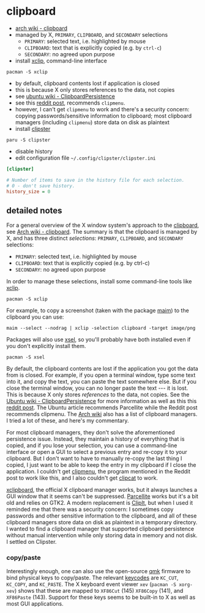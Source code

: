 # clipboard

- [arch wiki - clipboard](https://wiki.archlinux.org/title/Clipboard)
- managed by X, `PRIMARY`, `CLIPBOARD`, and `SECONDARY` selections
  - `PRIMARY`: selected text, i.e. highlighted by mouse
  - `CLIPBOARD`: text that is explicitly copied (e.g. by `ctrl-c`)
  - `SECONDARY`: no agreed upon purpose
- install [xclip](https://github.com/astrand/xclip), command-line interface

```shell
pacman -S xclip
```

- by default, clipboard contents lost if application is closed
- this is because X only stores references to the data, not copies
- see [ubuntu wiki - ClipboardPersistence](https://wiki.ubuntu.com/ClipboardPersistence)
- see this [reddit post](https://www.reddit.com/r/archlinux/comments/9tkvsl/persistent_clipboard/),
  recommends `clipmenu`.
- however, I can't get `clipmenu` to work and there's a security
  concern: copying passwords/sensitive information to clipboard; most
  clipboard managers (including `clipmenu`) store data on disk as plaintext
- install [clipster](https://github.com/mrichar1/clipster)

```shell
paru -S clipster
```

- disable history
- edit configuration file `~/.config/clipster/clipster.ini`

```ini
[clipster]

# Number of items to save in the history file for each selection.
# 0 - don't save history.
history_size = 0
```

## detailed notes

For a general overview of the X window system's approach to the
[clipboard](https://wiki.archlinux.org/title/Clipboard), see [Arch
wiki - clipboard](https://wiki.archlinux.org/title/Clipboard). The
summary is that the clipboard is managed by X, and has three distinct
_selections_: `PRIMARY`, `CLIPBOARD`, and `SECONDARY` selections:

- `PRIMARY`: selected text, i.e. highlighted by mouse
- `CLIPBOARD`: text that is explicitly copied (e.g. by ctrl-c)
- `SECONDARY`: no agreed upon purpose

In order to manage these selections, install some command-line
tools like [xclip](https://github.com/astrand/xclip).

```shell
pacman -S xclip
```

For example, to copy a screenshot (taken with the package
[maim](https://github.com/naelstrof/maim)) to the clipboard you can use:

```shell
maim --select --nodrag | xclip -selection clipboard -target image/png
```

Packages will also use [xsel](https://vergenet.net/~conrad/software/xsel/), so
you'll probably have both installed even if you don't explicitly install them.

```shell
pacman -S xsel
```

By default, the clipboard contents are lost if the application you got the data
from is closed. For example, if you open a terminal window, type some text into
it, and copy the text, you can paste the text somewhere else. But if you close
the terminal window, you can no longer paste the text --- it is lost. This is
because X only stores _references_ to the data, not copies. See the [Ubuntu
wiki - ClipboardPersistence](https://wiki.ubuntu.com/ClipboardPersistence)
for more information as well as this this [reddit post](https://www.reddit.com/r/archlinux/comments/9tkvsl/persistent_clipboard/). The
Ubuntu article recommends Parcellite while the Reddit post recommends clipmenu.
The [Arch wiki](https://wiki.archlinux.org/title/Clipboard#Managers) also has
a list of clipboard managers. I tried a lot of these, and here's my commentary.

For most clipboard managers, they don't solve the aforementioned persistence
issue. Instead, they maintain a history of everything that is copied, and
if you lose your selection, you can use a command-line interface or open
a GUI to select a previous entry and re-copy it to your clipboard. But I
don't want to have to manually re-copy the last thing I copied, I just want
to be able to keep the entry in my clipboard if I close the application. I
couldn't get [clipmenu](https://github.com/cdown/clipmenu/), the program
mentioned in the Reddit post to work like this, and I also couldn't get
[clipcat](https://github.com/xrelkd/clipcat) to work.

[xclipboard](https://www.x.org/releases/X11R7.5/doc/man/man1/xclipboard.1.html), the
official X clipboard manager works, but it always launches a GUI window that
it seems can't be suppressed. [Parcellite](http://parcellite.sourceforge.net/)
works but it's a bit old and relies on GTK2. A modern replacement
is [ClipIt](https://github.com/CristianHenzel/ClipIt), but when I
used it reminded me that there was a security concern: I sometimes
copy passwords and other sensitive information to the clipboard,
and all of these clipboard managers store data on disk as plaintext
in a temporary directory. I wanted to find a clipboard manager that
supported clipboard persistence without manual intervention while only
storing data in memory and not disk. I settled on Clipster.

### copy/paste

Interestingly enough, one can also use the open-source
[qmk](https://github.com/qmk/qmk_firmware/) firmware to bind physical keys
to copy/paste. The relevant [keycodes](https://docs.qmk.fm/#/keycodes)
are `KC_CUT`, `KC_COPY`, and `KC_PASTE`. The X keyboard event viewer
`xev` (`pacman -S xorg-xev`) shows that these are mapped to `XF86Cut`
(145) `XF86Copy` (141), and `XF86Paste` (143). Support for these keys
seems to be built-in to X as well as most GUI applications.
